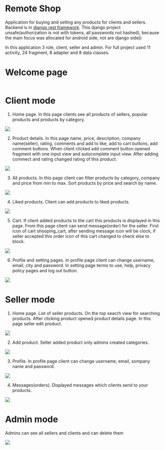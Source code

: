 # Remote Shop
Application for buying and selling any products for clients and sellers.
Backend is in [django rest framework](https://github.com/Erdaulet0341/android-back). This django project unsafe(authorization is not with tokens, all passwords not hashed), because the main focus was allocated for android side, not are django side))


In this application 3 role, client, seller and admin. For full project used 11 activity, 24 fragment, 8 adapter and 8 data classes.

# Welcome page

![]()

# Client mode

1) Home page. In this page clients see all products of sellers, popular products and products by category.

![](https://github.com/Erdaulet0341/AndroidStudioProjects/blob/master/RemoteShop/Readme/ezgif.com-resize%20(19).gif)

2) Product details. In this page name, price, description, company name(seller), rating, comments and add to like, add to cart buttons, add comment buttons.
When client clicked add comment button opened fragment with one input view and autocomplete input view. After adding commect and rating changed rating of this product.

![](https://github.com/Erdaulet0341/AndroidStudioProjects/blob/master/RemoteShop/Readme/ezgif.com-resize%20(17).gif)

3) All products. In this page client can filter products by category, company and price from min to max. Sort products by price and search by name.

![](https://github.com/Erdaulet0341/AndroidStudioProjects/blob/master/RemoteShop/Readme/ezgif.com-resize%20(18).gif)

4) Liked products. Client can add products to liked products.

![](https://github.com/Erdaulet0341/AndroidStudioProjects/blob/master/RemoteShop/Readme/ezgif.com-resize%20(20).gif)

5) Cart. If client added products to the cart this products is displayed in this page. From this page client can send message(order) for the seller.
First icon of cart shooping_cart, after sending message icon will be clock, if seller accepted this order icon of this cart changed to check else to block.

![](https://github.com/Erdaulet0341/AndroidStudioProjects/blob/master/RemoteShop/Readme/ezgif.com-resize%20(21).gif)

6) Profile and setting pages. In profile page client can change username, email, city and password. In setting page terms to use, help, privacy policy pages and log out button.

![](https://github.com/Erdaulet0341/AndroidStudioProjects/blob/master/RemoteShop/Readme/ezgif.com-resize%20(22).gif)

# Seller mode

1) Home page. List of seller products. On the top seacrh view for searching products. After clicking product opened product details page. In this page seller edit product.

![](https://github.com/Erdaulet0341/AndroidStudioProjects/blob/master/RemoteShop/Readme/ezgif.com-resize%20(12).gif)

2) Add product. Seller added product only admins created categories.

![](https://github.com/Erdaulet0341/AndroidStudioProjects/blob/master/RemoteShop/Readme/ezgif.com-resize%20(15).gif)

3) Profile. In profile page client can change username, email, sompany name and password.

![](https://github.com/Erdaulet0341/AndroidStudioProjects/blob/master/RemoteShop/Readme/ezgif.com-resize%20(13).gif)

4) Messages(orders). Displayed messages which clients send to your products.

![](https://github.com/Erdaulet0341/AndroidStudioProjects/blob/master/RemoteShop/Readme/ezgif.com-resize%20(14).gif)

# Admin mode

Admins can see all sellers and clients and can delete them

![](https://github.com/Erdaulet0341/AndroidStudioProjects/blob/master/RemoteShop/Readme/ezgif.com-resize%20(16).gif)
